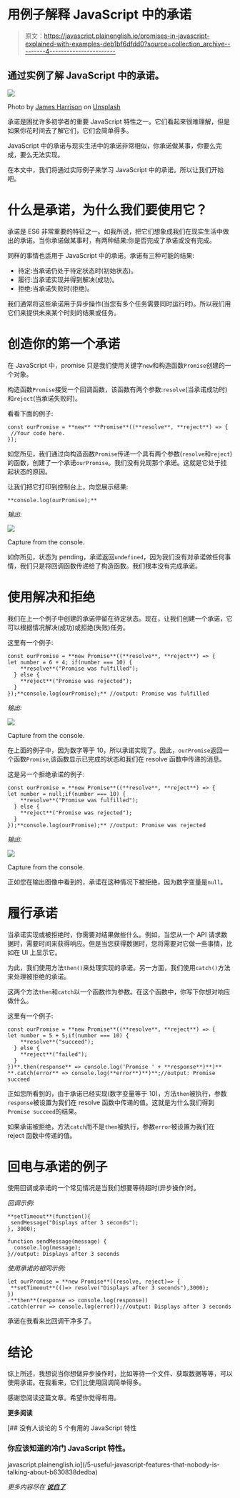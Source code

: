 # 用例子解释 JavaScript 中的承诺

> 原文：<https://javascript.plainenglish.io/promises-in-javascript-explained-with-examples-deb1bf6dfdd0?source=collection_archive---------4----------------------->

## 通过实例了解 JavaScript 中的承诺。

![](img/d3b919c8724acadcea79672a4781b43e.png)

Photo by [James Harrison](https://unsplash.com/@jstrippa?utm_source=medium&utm_medium=referral) on [Unsplash](https://unsplash.com?utm_source=medium&utm_medium=referral)

承诺是困扰许多初学者的重要 JavaScript 特性之一。它们看起来很难理解，但是如果你花时间去了解它们，它们会简单得多。

JavaScript 中的承诺与现实生活中的承诺非常相似，你承诺做某事，你要么完成，要么无法实现。

在本文中，我们将通过实际例子来学习 JavaScript 中的承诺。所以让我们开始吧。

# 什么是承诺，为什么我们要使用它？

承诺是 ES6 非常重要的特征之一。如我所说，把它们想象成我们在现实生活中做出的承诺。当你承诺做某事时，有两种结果:你是否完成了承诺或没有完成。

同样的事情也适用于 JavaScript 中的承诺。承诺有三种可能的结果:

*   待定:当承诺仍处于待定状态时(初始状态)。
*   履行:当承诺实现并得到解决(成功)。
*   拒绝:当承诺失败时(拒绝)。

我们通常将这些承诺用于异步操作(当您有多个任务需要同时运行时)。所以我们用它们来提供未来某个时刻的结果或任务。

# 创造你的第一个承诺

在 JavaScript 中，promise 只是我们使用关键字`new`和构造函数`Promise`创建的一个对象。

构造函数`Promise`接受一个回调函数，该函数有两个参数:`resolve`(当承诺成功时)和`reject`(当承诺失败时)。

看看下面的例子:

```
const ourPromise = **new** **Promise**((**resolve**, **reject**) => {
 //Your code here.
});
```

如您所见，我们通过向构造函数`Promise`传递一个具有两个参数(`resolve`和`reject`)的函数，创建了一个承诺`ourPromise`。我们没有兑现那个承诺。这就是它处于挂起状态的原因。

让我们把它打印到控制台上，向您展示结果:

```
**console.log(ourPromise);**
```

*输出:*

![](img/e647d8264dc1fdb0ced9bcf26a6e8479.png)

Capture from the console.

如你所见，状态为 pending，承诺返回`undefined`，因为我们没有对承诺做任何事情，我们只是将回调函数传递给了构造函数。我们根本没有完成承诺。

# 使用解决和拒绝

我们在上一个例子中创建的承诺停留在待定状态。现在，让我们创建一个承诺，它可以根据情况解决(成功)或拒绝(失败)任务。

这里有一个例子:

```
const ourPromise = **new Promise**((**resolve**, **reject**) => {
let number = 6 + 4; if(number === 10) {
    **resolve**("Promise was fulfilled");
  } else {
    **reject**("Promise was rejected");
  }
});**console.log(ourPromise);** //output: Promise was fulfilled
```

*输出:*

![](img/33bff2694ccefac86300fd077a45a185.png)

Capture from the console.

在上面的例子中，因为数字等于 10，所以承诺实现了。因此，`ourPromise`返回一个函数`Promise`,该函数显示已完成的状态和我们在 resolve 函数中传递的消息。

这是另一个拒绝承诺的例子:

```
const ourPromise = **new Promise**((**resolve**, **reject**) => {
let number = null;if(number === 10) {
    **resolve**("Promise was fulfilled");
  } else {
    **reject**("Promise was rejected");
  }
});**console.log(ourPromise);** //output: Promise was rejected
```

*输出:*

![](img/1216e717aa5f4983f262f0518d61dabd.png)

Capture from the console.

正如您在输出图像中看到的，承诺在这种情况下被拒绝，因为数字变量是`null`。

# 履行承诺

当承诺实现或被拒绝时，你需要对结果做些什么。例如，当您从一个 API 请求数据时，需要时间来获得响应。但是当您获得数据时，您将需要对它做一些事情，比如在 UI 上显示它。

为此，我们使用方法`then()`来处理实现的承诺。另一方面，我们使用`catch()`方法来处理被拒绝的承诺。

这两个方法`then`和`catch`以一个函数作为参数。在这个函数中，你写下你想对响应做什么。

这里有一个例子:

```
const ourPromise = **new Promise**((**resolve**, **reject**) => {
let number = 5 + 5;if(number === 10) {
    **resolve**("succeed");
  } else {
    **reject**("failed");
  }
})**.then(response** => console.log('Promise ' + **response**)**)**
**.catch(error** => console.log(**error**)**)**;//output: Promise succeed
```

正如您所看到的，由于承诺已经实现(数字变量等于 10)，方法`then`被执行，参数`response`被设置为我们在 resolve 函数中传递的值。这就是为什么我们得到`Promise succeed`的结果。

如果承诺被拒绝，方法`catch`而不是`then`被执行，参数`error`被设置为我们在 reject 函数中传递的值。

# 回电与承诺的例子

使用回调或承诺的一个常见情况是当我们想要等待超时(异步操作)时。

*回调示例:*

```
**setTimeout**(function(){
 sendMessage("Displays after 3 seconds");
}, 3000);

function sendMessage(message) {
  console.log(message);
}//output: Displays after 3 seconds
```

*使用承诺的相同示例:*

```
let ourPromise = **new Promise**((resolve, reject)=> {
 **setTimeout**(()=> resolve("Displays after 3 seconds"),3000);
})
.**then**(response => console.log(response))
.catch(error => console.log(error));//output: Displays after 3 seconds
```

承诺在我看来比回调干净多了。

# 结论

综上所述，我想说当你想做异步操作时，比如等待一个文件、获取数据等等，可以使用承诺。在我看来，它们比使用回调简单得多。

感谢您阅读这篇文章。希望你觉得有用。

**更多阅读**

[](/5-useful-javascript-features-that-nobody-is-talking-about-b630838dedba) [## 没有人谈论的 5 个有用的 JavaScript 特性

### 你应该知道的冷门 JavaScript 特性。

javascript.plainenglish.io](/5-useful-javascript-features-that-nobody-is-talking-about-b630838dedba) 

*更多内容尽在* [***说白了***](https://plainenglish.io/)